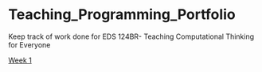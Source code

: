 # Teaching_Programming_Portfolio
Keep track of work done for EDS 124BR- Teaching Computational Thinking for Everyone

[Week 1](https://khushijpatel.github.io/Teaching_Programming_Portfolio/Week1/week1.html)